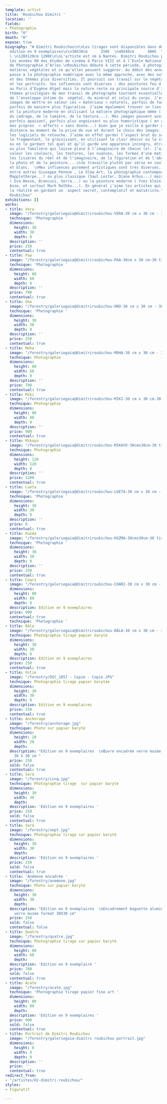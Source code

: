 ```yaml
---
template: artist
title: 'Roubichou Dimitri '
location: ''
fields:
- Photographie
birth: "0"
death: "0"
expose: true
biography: "# Dimitri Roubichou\n\nLes tirages sont disponibles dans des formats différents
  édition en 9 exemplaires\n\n30X30cm      250€  \n40X40cm      400€  \n60X60cm      700€
  \ \n120X120cm 1200€\n\nL'artiste est né à Nantes. Dimitri Roubichou poursuit dans
  les années 90 des études de cinéma à Paris VIII et à l’Ecole Nationale Supérieure
  de Photographie d’Arles.\nRoubichou débute à cette période, à photographier les
  matières végétales et ce qu’elles peuvent suggérer. Au début des années 2010, l'artiste
  passe à la photographie numérique avec la même approche, avec des outils différents
  et des thèmes plus diversifiés. Il poursuit son travail sur le végétal, le minéral
  et les portraits. Ses influences sont diverses : des peintures feu d’Yves Klein
  au Paris d’Eugène Atget mais la nature reste sa principale source d'inspiration.\n\n\"Les
  thèmes privilégiés de mon travail de photographe tournent essentiellement autour
  de l’enveloppe intime du  végétal, du minéral et celui du corps. J’essaie dans mes
  images de mettre en valeur ces « matériaux » naturels, parfois de façon plus abstraite
  parfois de manière plus figurative. J’aime également trouver un lien avec la sculpture
  et la peinture moderne en utilisant la matière photographique même ( en me servant
  du cadrage, de la lumière, de la texture...). Mes images peuvent avoir un aspect
  parfois apaisant, parfois plus angoissant ou plus humoristique ( en rapport avec
  mes propres  « affects » sans doute...) bien que je veille à garder une certaine
  distance au moment de la prise de vue et durant le choix des images. J’utilise peu
  les logiciels de retouche. J’aime en effet garder l’aspect brut du sujet tout en
  le fragmentant, le grossissant, en utilisant le clair obscur ou le studio photo...
  ou en le gardant tel quel et qu’il garde une apparence incongru, étrange, secrète
  ou plus familière qui laisse place à l’imaginaire de chacun (e). J'aime mettre en
  valeur les couleurs, les textures, les nuances, les formes d'une matière et explorer
  les lisières du réel et de l'imaginaire, de la figuration et de l'abstraction, de
  la photo et de la peinture....\nJe travaille plutôt par série en couleur et en noir
  et blanc.  \nMes influences purement artistiques sont très diverses... J’apprécie
  entre autres Giuseppe Penone , Le Slow Art, la photographie contemporaine ( Tosani,
  Mapplethorpe...) ou plus classique (Saul Leiter, Diane Arbus...) mais aussi la sculpture
  ( Eva Hesse, Brancusi, Serra...) ou la peinture moderne ( Yves klein, Genevieve
  Asse, et surtout Mark Rothko...). En général j’aime les artistes qui interrogent
  la réalité en gardant un  aspect secret, contemplatif et matiériste.\"\n\nDimitri
  Roubichou"
exhibitions: []
works:
- title: Vera
  image: "/forestry/galeriegaia@dimitriroubichou-VERA-30 cm x 30 cm - 30 tirages.jpg"
  technique: 'Photographie '
  dimensions:
    height: 30
    width: 30
    depth: 0
  description: ''
  price: 250
  contextual: true
- title: Paa
  image: "/forestry/galeriegaia@dimitriroubichou-PAA-30cm x 30 cm-30 tirages.jpg"
  technique: 'Photographie '
  dimensions:
    height: 60
    width: 60
    depth: 0
  description: ''
  price: 700
  contextual: true
- title: Ono
  image: "/forestry/galeriegaia@dimitriroubichou-ONO-30 cm x 30 cm - 30 tirages.jpg"
  technique: 'Photographie '
  dimensions:
    height: 30
    width: 30
    depth: 0
  description: ''
  price: 250
  contextual: true
- title: Moha
  image: "/forestry/galeriegaia@dimitriroubichou-MOHA-30 cm x 30 cm - 30 tirages.jpg"
  technique: Photographie
  dimensions:
    height: 60
    width: 60
    depth: 0
  description: ''
  price: 700
  contextual: true
- title: Miki
  image: "/forestry/galeriegaia@dimitriroubichou-MIKI-30 cm x 30 cm-30 tirages.jpg"
  technique: Photographie
  dimensions:
    height: 80
    width: 80
    depth: 0
  description: ''
  price: 900
  contextual: true
- title: Mikayo
  image: "/forestry/galeriegaia@dimitriroubichou-MIKAYO-30cmx30cm-30 tirages.jpg"
  technique: Photographie
  dimensions:
    height: 120
    width: 120
    depth: 0
  description: ''
  price: 1200
  contextual: true
- title: Lueta
  image: "/forestry/galeriegaia@dimitriroubichou-LUETA-30 cm x 30 cm - 30 tirages.jpg"
  technique: 'Photographie '
  dimensions:
    height: 30
    width: 30
    depth: 0
  description: ''
  price: 0
  contextual: true
- title: Kuzma
  image: "/forestry/galeriegaia@dimitriroubichou-KUZMA-30cmx30cm-30 tirages.jpg"
  technique: 'Photographie '
  dimensions:
    height: 30
    width: 30
    depth: 0
  description: ''
  price: 250
  contextual: true
- title: Coari
  image: "/forestry/galeriegaia@dimitriroubichou-COARI-30 cm x 30 cm - 30 tirages.jpg"
  dimensions:
    height: 80
    width: 80
    depth: 0
  description: Edition en 9 exemplaires
  price: 900
  contextual: true
  technique: 'Photographie '
- title: Bäla
  image: "/forestry/galeriegaia@dimitriroubichou-BÄLA-30 cm x 30 cm - 30 tirages.jpg"
  technique: Photographie tirage papier baryté
  dimensions:
    height: 30
    width: 30
    depth: 0
  description: Edition en 9 exemplaires
  price: 250
  contextual: true
- title: Ostie
  image: "/forestry/DSC_1857 - Copie - Copie.JPG"
  technique: Photographie tirage papier barytée
  dimensions:
    height: 30
    width: 30
    depth: 0
  description: Edition en 9 exemplaires
  price: 250
  contextual: true
- title: Anchorage
  image: "/forestry/anchorage.jpg"
  technique: Photo sur papier baryté
  dimensions:
    height: 20
    width: 20
    depth: 
  description: "Edition en 9 exemplaires  \nŒuvre encadrée verre musée format final
    30 X 30 cm "
  price: 250
  sold: false
  contextual: true
- title: Sará
  image: "/forestry/cinq.jpg"
  technique: Photographie tirage  sur papier baryté
  dimensions:
    height: 30
    width: 30
    depth: 
  description: 'Edition en 9 exemplaires '
  price: 250
  sold: false
  contextual: true
- title: Sará
  image: "/forestry/sept.jpg"
  technique: Photographie tirage sur papier baryté
  dimensions:
    height: 30
    width: 30
    depth: 
  description: 'Edition en 9 exemplaires '
  price: 250
  sold: false
  contextual: true
- title: 'Anémone encadrée '
  image: "/forestry/anemone.jpg"
  technique: Photo sur papier baryté
  dimensions:
    height: 30
    width: 30
    depth: 
  description: "Edition en 9 exemplaires  \nEncadrement baguette aluminium noir brossé
    verre musée format 30X30 cm"
  price: 250
  sold: false
  contextual: false
- title: Quatre
  image: "/forestry/quatre.jpg"
  technique: Photographie tirage sur papier baryté
  dimensions:
    height: 60
    width: 60
    depth: 
  description: 'Edition en 9 exemplaire '
  price: 700
  sold: false
  contextual: true
- title: Acate
  image: "/forestry/acate.jpg"
  technique: 'Photographie tirage papier fine art '
  dimensions:
    height: 80
    width: 80
    depth: 
  description: 'Edition en 9 exemplaires '
  price: 900
  sold: false
  contextual: true
- title: Portrait de Dimitri Roubichou
  image: "/forestry/galeriegaia-dimitri roubichou portrait.jpg"
  dimensions:
    height: 0
    width: 0
    depth: 0
  description: ''
  price: ''
  contextual: true
redirect_from:
- "/artistes/82-dimitri-roubichou/"
styles:
- Figuratif

---
```

